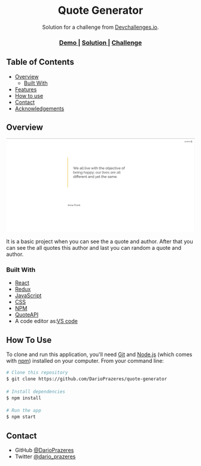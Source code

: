 <!-- Please update value in the {}  -->

<h1 align="center">Quote Generator</h1>

<div align="center">
   Solution for a challenge from  <a href="http://devchallenges.io" target="_blank">Devchallenges.io</a>.
</div>

<div align="center">
  <h3>
    <a href="https://darioprazeres.github.io/quote-generator/">
      Demo
    </a>
    <span> | </span>
    <a href="https://github.com/DarioPrazeres/quote-generator/">
      Solution
    </a>
    <span> | </span>
    <a href="https://devchallenges.io/challenges/8Y3J4ucAMQpSnYTwwWW8">
      Challenge
    </a>
  </h3>
</div>

<!-- TABLE OF CONTENTS -->

## Table of Contents

- [Overview](#overview)
  - [Built With](#built-with)
- [Features](#features)
- [How to use](#how-to-use)
- [Contact](#contact)
- [Acknowledgements](#acknowledgements)

<!-- OVERVIEW -->
## Overview

![screenshot](https://github.com/DarioPrazeres/quote-generator/blob/main/src/banner.png)

It is a basic project when you can see the a quote and author. After that you can see the all quotes this author and last you can random a quote and author.

### Built With

<!-- This section should list any major frameworks that you built your project using. Here are a few examples.-->

- [React](https://reactjs.org/)
- [Redux](https://reactjs.redux.org/)
- [JavaScript](https://nodejs.org/) 
- [CSS](https://html.com/css/)
- [NPM](https://npmjs.com/)
- [QuoteAPI](https://type.fit/api/quotes)
- A code editor as:[VS code](https://code.visualstudio.com/)
## How To Use

<!-- Example: -->

To clone and run this application, you'll need [Git](https://git-scm.com) and [Node.js](https://nodejs.org/en/download/) (which comes with [npm](http://npmjs.com)) installed on your computer. From your command line:

```bash
# Clone this repository
$ git clone https://github.com/DarioPrazeres/quote-generator

# Install dependencies
$ npm install

# Run the app
$ npm start
```

## Contact

- GitHub [@DarioPrazeres](https://github.com/DarioPrazeres)
- Twitter [@dario_prazeres](https://twitter.com/dario_prazeres)